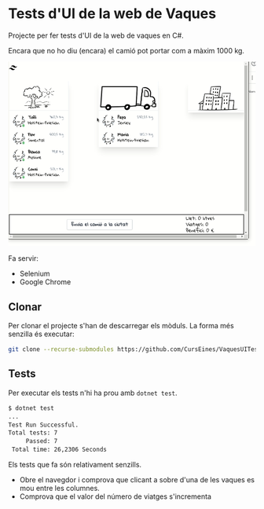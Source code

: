 # Tests d'UI de la web de Vaques

Projecte per fer tests d'UI de la web de vaques en C#.

Encara que no ho diu (encara) el camió pot portar com a màxim 1000 kg.

![vaques](img/vaques.gif)

Fa servir:

- Selenium
- Google Chrome

## Clonar

Per clonar el projecte s'han de descarregar els mòduls. La forma més senzilla és executar:

```bash
git clone --recurse-submodules https://github.com/CursEines/VaquesUITests.git
```

## Tests

Per executar els tests n'hi ha prou amb `dotnet test`.

```bash
$ dotnet test
...
Test Run Successful.
Total tests: 7
     Passed: 7
 Total time: 26,2306 Seconds
```

Els tests que fa són relativament senzills.

- Obre el navegdor i comprova que clicant a sobre d'una de les vaques es mou entre les columnes.
- Comprova que el valor del número de viatges s'incrementa
